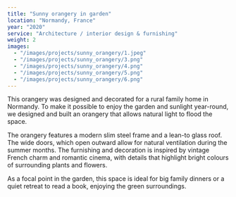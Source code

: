 ```yaml
---
title: "Sunny orangery in garden"
location: "Normandy, France"
year: "2020"
service: "Architecture / interior design & furnishing"
weight: 2
images:
  - "/images/projects/sunny_orangery/1.jpeg"
  - "/images/projects/sunny_orangery/3.png"
  - "/images/projects/sunny_orangery/4.png"
  - "/images/projects/sunny_orangery/5.png"
  - "/images/projects/sunny_orangery/6.png"
---
```


This orangery was designed and decorated for a rural family home in Normandy. To make it possible to enjoy the garden and sunlight year-round, we designed and built an orangery that allows natural light to flood the space. 

The orangery features a modern slim steel frame and a lean-to glass roof. The wide doors, which open outward allow for natural ventilation during the summer months.
The furnishing and decoration is inspired by vintage French charm and romantic cinema, with details that highlight bright colours of surrounding plants and flowers. 

As a focal point in the garden, this space is ideal for big family dinners or a quiet retreat to read a book, enjoying the green surroundings.

